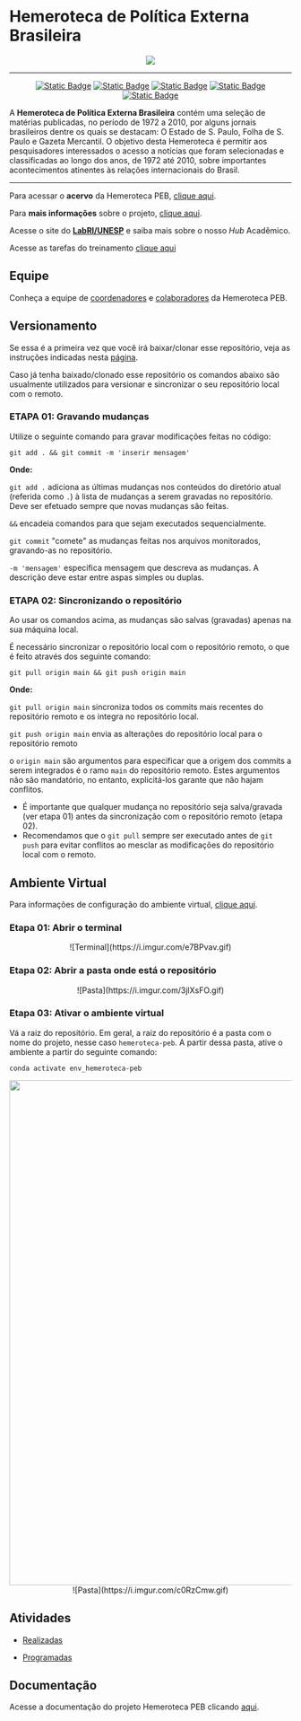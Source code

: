 # Hemeroteca de Política Externa Brasileira

<div align="center">
<img src="https://labriunesp.org/img/hemeroteca-peb/hemeroteca-logo.svg" />

</div>

-----

<div align="center">

[![Static Badge](https://img.shields.io/badge/hemerotecapeb-apresenta%C3%A7%C3%A3o-%2303223f)](https://labriunesp.org/docs/projetos/dados/hemeroteca-peb/info) [![Static Badge](https://img.shields.io/badge/hemerotecapeb-equipe-%2303223f)](https://labriunesp.org/docs/projetos/dados/hemeroteca-peb/equipe) [![Static Badge](https://img.shields.io/badge/hemerotecapeb-atividades-%2303223f)](https://labriunesp.org/docs/projetos/dados/hemeroteca-peb/atividades) [![Static Badge](https://img.shields.io/badge/hemerotecapeb-documenta%C3%A7%C3%A3o-%2303223f)](https://labriunesp.org/docs/projetos/dados/hemeroteca-peb/infos/projetos/dados/hemeroteca-peb/infos/intro) [![Static Badge](https://img.shields.io/badge/hemerotecapeb-citar-%2303223f)](https://labriunesp.org/docs/projetos/dados/hemeroteca-peb/projetos/dados/hemeroteca-peb/citar)

</div>

A **Hemeroteca de Política Externa Brasileira** contém uma seleção de matérias publicadas, no período de 1972 a 2010, por alguns jornais brasileiros dentre os quais se destacam: O Estado de S. Paulo, Folha de S. Paulo e Gazeta Mercantil. O objetivo desta Hemeroteca é permitir aos pesquisadores interessados o acesso a notícias que foram selecionadas e classificadas ao longo dos anos, de 1972 até 2010, sobre importantes acontecimentos atinentes às relações internacionais do Brasil.

-----

Para acessar o **acervo** da Hemeroteca PEB, [clique aqui](https://hemerotecapeb.lantri.org/recoll/).

Para **mais informações** sobre o projeto, [clique aqui](https://labriunesp.org/docs/projetos/dados/hemeroteca-peb/info).

Acesse o site do **[LabRI/UNESP](https://labriunesp.org/)** e saiba mais sobre o nosso *Hub* Acadêmico.

Acesse as tarefas do treinamento [clique aqui](https://gitlab.com/unesp-labri/projeto/hemeroteca-peb/-/boards?label_name[]=treinamento&label_name[]=turma-01)

## Equipe

Conheça a equipe de [coordenadores](https://labriunesp.org/docs/projetos/dados/hemeroteca-peb/equipe#coordernadores-do-projeto) e 
[colaboradores](https://labriunesp.org/docs/projetos/dados/hemeroteca-peb/equipe#colaboradores-do-projeto) da Hemeroteca PEB.

## Versionamento

Se essa é a primeira vez que você irá baixar/clonar esse repositório, veja as instruções indicadas nesta [página](https://labriunesp.org/docs/projetos/sistemas/cadernos/versionamento).

Caso já tenha baixado/clonado esse repositório os comandos abaixo são usualmente utilizados para versionar e sincronizar o seu repositório local com o remoto.

### ETAPA 01: Gravando mudanças

Utilize o seguinte comando para gravar modificações feitas no código:

``` git add . && git commit -m 'inserir mensagem' ```

**Onde:**

`git add .` adiciona as últimas mudanças nos conteúdos do diretório atual (referida como `.`) à lista de mudanças a serem gravadas no repositório. Deve ser efetuado sempre que novas mudanças são feitas.

`&&` encadeia comandos para que sejam executados sequencialmente.

`git commit` "comete" as mudanças feitas nos arquivos monitorados, gravando-as no repositório.

`-m 'mensagem'` especifica mensagem que descreva as mudanças. A descrição deve estar entre aspas simples ou duplas.

### ETAPA 02: Sincronizando o repositório

Ao usar os comandos acima, as mudanças são salvas (gravadas) apenas na sua máquina local.

É necessário sincronizar o repositório local com o repositório remoto, o que é feito através dos seguinte comando:

```git pull origin main && git push origin main```

**Onde:**

`git pull origin main` sincroniza todos os commits mais recentes do repositório remoto e os integra no repositório local.

`git push origin main` envia as alterações do repositório local para o repositório remoto 

 o `origin main` são argumentos para especificar que a origem dos commits a serem integrados é o ramo `main` do repositório remoto. Estes argumentos não são mandatório, no entanto, explicitá-los garante que não hajam conflitos.

 - É importante que qualquer mudança no repositório seja salva/gravada (ver etapa 01) antes da sincronização com o repositório remoto (etapa 02). 
 - Recomendamos que o `git pull` sempre ser executado antes de `git push` para evitar conflitos ao mesclar as modificações do repositório local com o remoto.

## Ambiente Virtual

Para informações de configuração do ambiente virtual, [clique aqui](https://labriunesp.org/docs/projetos/sistemas/cadernos/ambiente-virtual).

### Etapa 01: Abrir o terminal




<div align='center'>
![Terminal](https://i.imgur.com/e7BPvav.gif)
</div>

### Etapa 02: Abrir a pasta onde está o repositório 

<div align='center'>
![Pasta](https://i.imgur.com/3jlXsFO.gif)
</div>

### Etapa 03: Ativar o ambiente virtual

Vá a raiz do repositório. Em geral, a raiz do repositório é a pasta com o nome do projeto, nesse caso `hemeroteca-peb`. A partir dessa pasta, ative o ambiente a partir do seguinte comando:

``` conda activate env_hemeroteca-peb ```

<div align="center">
  <img src="https://i.imgur.com/c0RzCmw.gif" width="900" />
</div>

<div align='center'>
![Pasta](https://i.imgur.com/c0RzCmw.gif)
</div>

## Atividades

- [Realizadas](https://labriunesp.org/docs/projetos/dados/hemeroteca-peb/atividades#atividades-realizadas)

- [Programadas](https://labriunesp.org/docs/projetos/dados/hemeroteca-peb/atividades#próximas-atividades)

## Documentação

Acesse a documentação do projeto Hemeroteca PEB clicando [aqui](https://labriunesp.org/docs/projetos/dados/hemeroteca-peb/infos/intro).
